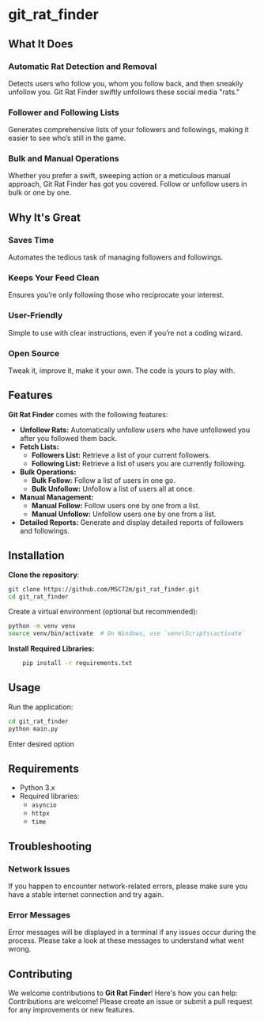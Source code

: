 # git_rat_finder

## What It Does

### Automatic Rat Detection and Removal
Detects users who follow you, whom you follow back, and then sneakily unfollow you. Git Rat Finder swiftly unfollows these social media "rats."

### Follower and Following Lists
Generates comprehensive lists of your followers and followings, making it easier to see who’s still in the game.

### Bulk and Manual Operations
Whether you prefer a swift, sweeping action or a meticulous manual approach, Git Rat Finder has got you covered. Follow or unfollow users in bulk or one by one.

## Why It's Great

### Saves Time
Automates the tedious task of managing followers and followings.

### Keeps Your Feed Clean
Ensures you’re only following those who reciprocate your interest.

### User-Friendly
Simple to use with clear instructions, even if you’re not a coding wizard.

### Open Source
Tweak it, improve it, make it your own. The code is yours to play with.


## Features

**Git Rat Finder** comes with the following features:

- **Unfollow Rats:** Automatically unfollow users who have unfollowed you after you followed them back.
- **Fetch Lists:**
  - **Followers List:** Retrieve a list of your current followers.
  - **Following List:** Retrieve a list of users you are currently following.
- **Bulk Operations:**
  - **Bulk Follow:** Follow a list of users in one go.
  - **Bulk Unfollow:** Unfollow a list of users all at once.
- **Manual Management:**
  - **Manual Follow:** Follow users one by one from a list.
  - **Manual Unfollow:** Unfollow users one by one from a list.
- **Detailed Reports:** Generate and display detailed reports of followers and followings.


## Installation

**Clone the repository**:
   ```sh
   git clone https://github.com/MSC72m/git_rat_finder.git
   cd git_rat_finder
   ```
Create a virtual environment (optional but recommended):

```sh
python -m venv venv
source venv/bin/activate  # On Windows, use `venv\Scripts\activate`
```
**Install Required Libraries:**
```sh
    pip install -r requirements.txt
```
## Usage
Run the application:
```bash
cd git_rat_finder
python main.py
```
Enter desired option

## Requirements

- Python 3.x
- Required libraries:
  - `asyncio`
  - `httpx`
  - `time`

## Troubleshooting

### Network Issues
If you happen to encounter network-related errors, please make sure you have a stable internet connection and try again.

### Error Messages
Error messages will be displayed in a terminal if any issues occur during the process. Please take a look at these messages to understand what went wrong.

## Contributing

We welcome contributions to **Git Rat Finder**! Here's how you can help:
Contributions are welcome! Please create an issue or submit a pull request for any improvements or new features.
